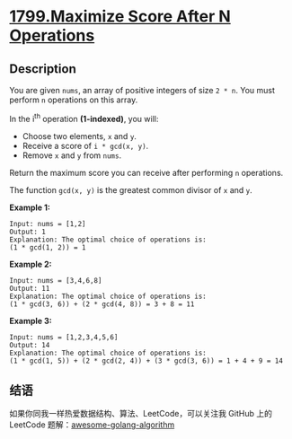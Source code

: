 # [1799.Maximize Score After N Operations][title]

## Description

You are given `nums`, an array of positive integers of size `2 * n`. You must perform `n` operations on this array.

In the i<sup>th</sup> operation **(1-indexed)**, you will:

- Choose two elements, `x` and `y`.
- Receive a score of `i * gcd(x, y)`.
- Remove `x` and `y` from `nums`.

Return the maximum score you can receive after performing `n` operations.

The function `gcd(x, y)` is the greatest common divisor of `x` and `y`.

**Example 1:**

```
Input: nums = [1,2]
Output: 1
Explanation: The optimal choice of operations is:
(1 * gcd(1, 2)) = 1
```

**Example 2:**

```
Input: nums = [3,4,6,8]
Output: 11
Explanation: The optimal choice of operations is:
(1 * gcd(3, 6)) + (2 * gcd(4, 8)) = 3 + 8 = 11
```

**Example 3:**

```
Input: nums = [1,2,3,4,5,6]
Output: 14
Explanation: The optimal choice of operations is:
(1 * gcd(1, 5)) + (2 * gcd(2, 4)) + (3 * gcd(3, 6)) = 1 + 4 + 9 = 14
```

## 结语

如果你同我一样热爱数据结构、算法、LeetCode，可以关注我 GitHub 上的 LeetCode 题解：[awesome-golang-algorithm][me]

[title]: https://leetcode.com/problems/maximize-score-after-n-operations/
[me]: https://github.com/kylesliu/awesome-golang-algorithm
